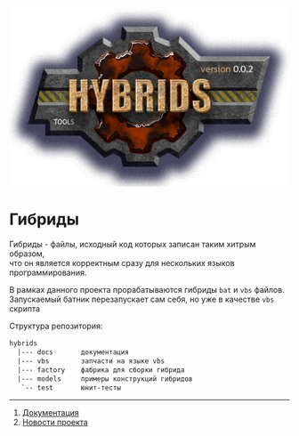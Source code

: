 [![logo](docs/logo.png)](docs/docs.md "for developers")  

Гибриды
=======
Гибриды - файлы, исходный код которых записан таким хитрым образом,  
что он является корректным сразу для нескольких языков программирования.  

В рамках данного проекта прорабатываются гибриды `bat` и `vbs` файлов.  
Запускаемый батник перезапускает сам себя, но уже в качестве `vbs` скрипта  

Структура репозитория:  

```
hybrids
  |--- docs       документация
  |--- vbs        запчасти на языке vbs
  |--- factory    фабрика для сборки гибрида
  |--- models     примеры конструкций гибридов
   `-- test       юнит-тесты
```

--------------------------------------------------------------------------------

1) [Документация](docs/docs.md)  
2) [Новости проекта](docs/changelog.md)  

